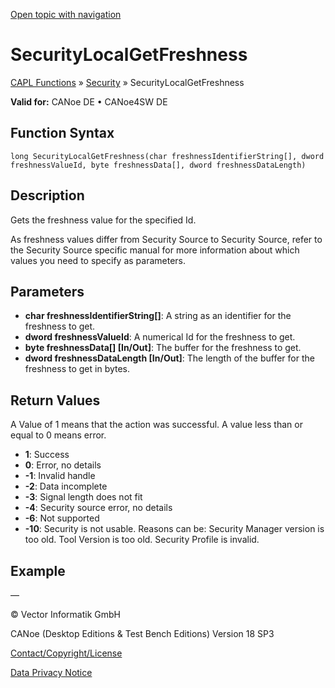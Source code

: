 [Open topic with navigation](../../../../../CANoeDEFamily.htm#Topics/CAPLFunctions/Security/Functions/CAPLfunctionSecurityLocalGetFreshness.md)

# SecurityLocalGetFreshness

[CAPL Functions](../../CAPLfunctions.md) » [Security](../CAPLFunctionsSecurityOverview.md) » SecurityLocalGetFreshness

**Valid for:** CANoe DE • CANoe4SW DE

## Function Syntax

```
long SecurityLocalGetFreshness(char freshnessIdentifierString[], dword freshnessValueId, byte freshnessData[], dword freshnessDataLength)
```

## Description

Gets the freshness value for the specified Id.

As freshness values differ from Security Source to Security Source, refer to the Security Source specific manual for more information about which values you need to specify as parameters.

## Parameters

- **char freshnessIdentifierString[]**: A string as an identifier for the freshness to get.
- **dword freshnessValueId**: A numerical Id for the freshness to get.
- **byte freshnessData[] [In/Out]**: The buffer for the freshness to get.
- **dword freshnessDataLength [In/Out]**: The length of the buffer for the freshness to get in bytes.

## Return Values

A Value of 1 means that the action was successful. A value less than or equal to 0 means error.

- **1**: Success
- **0**: Error, no details
- **-1**: Invalid handle
- **-2**: Data incomplete
- **-3**: Signal length does not fit
- **-4**: Security source error, no details
- **-6**: Not supported
- **-10**: Security is not usable. Reasons can be: Security Manager version is too old. Tool Version is too old. Security Profile is invalid.

## Example

—

© Vector Informatik GmbH

CANoe (Desktop Editions & Test Bench Editions) Version 18 SP3

[Contact/Copyright/License](../../../Shared/ContactCopyrightLicense.md)

[Data Privacy Notice](https://www.vector.com/int/en/company/get-info/privacy-policy/)
